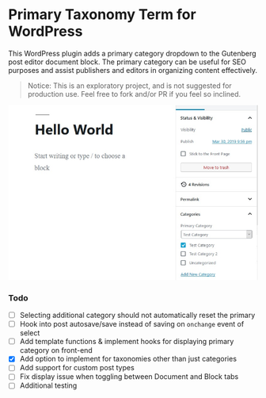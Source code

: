 # Primary Taxonomy Term for WordPress

This WordPress plugin adds a primary category dropdown to the Gutenberg post editor document block. The primary category can be useful for SEO purposes and assist publishers and editors in organizing content effectively.

> Notice: This is an exploratory project, and is not suggested for production use. Feel free to fork and/or PR if you feel so inclined.

![Edit Screenshot](assets/screenshot-1.jpg "Post Edit Screen")

### Todo

- [ ] Selecting additional category should not automatically reset the primary
- [ ] Hook into post autosave/save instead of saving on `onchange` event of select
- [ ] Add template functions & implement hooks for displaying primary category on front-end
- [x] Add option to implement for taxonomies other than just categories
- [ ] Add support for custom post types
- [ ] Fix display issue when toggling between Document and Block tabs
- [ ] Additional testing
